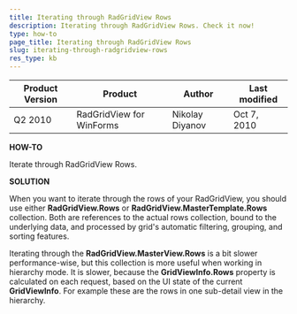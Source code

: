 ```yaml
---
title: Iterating through RadGridView Rows
description: Iterating through RadGridView Rows. Check it now!
type: how-to
page_title: Iterating through RadGridView Rows
slug: iterating-through-radgridview-rows
res_type: kb
---
```


|Product Version|Product|Author|Last modified|
|----|----|----|----|
|Q2 2010|RadGridView for WinForms|Nikolay Diyanov|Oct 7, 2010| 
 
   
**HOW-TO**  

Iterate through RadGridView Rows.  
   
**SOLUTION**

When you want to iterate through the rows of your RadGridView, you should use either **RadGridView.Rows** or **RadGridView.MasterTemplate.Rows** collection. Both are references to the actual rows collection, bound to the underlying data, and processed by grid's automatic filtering, grouping, and sorting features.  
   
Iterating through the **RadGridView.MasterView.Rows** is a bit slower performance-wise, but this collection is more useful when working in hierarchy mode. It is slower, because the **GridViewInfo.Rows** property is calculated on each request, based on the UI state of the current **GridViewInfo**. For example these are the rows in one sub-detail view in the hierarchy.  
   

